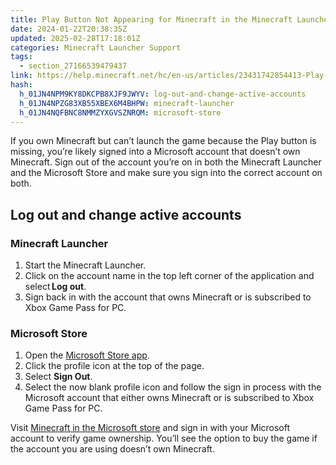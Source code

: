 ```yaml
---
title: Play Button Not Appearing for Minecraft in the Minecraft Launcher
date: 2024-01-22T20:38:35Z
updated: 2025-02-28T17:18:01Z
categories: Minecraft Launcher Support
tags:
  - section_27166539479437
link: https://help.minecraft.net/hc/en-us/articles/23431742854413-Play-Button-Not-Appearing-for-Minecraft-in-the-Minecraft-Launcher
hash:
  h_01JN4NPM9KY8DKCPB8XJF9JWYV: log-out-and-change-active-accounts
  h_01JN4NPZG83XB55XBEX6M4BHPW: minecraft-launcher
  h_01JN4NQFBNC8NMMZYXGVSZNRQM: microsoft-store
---
```


If you own Minecraft but can’t launch the game because the Play button is missing, you’re likely signed into a Microsoft account that doesn’t own Minecraft. Sign out of the account you’re on in both the Minecraft Launcher and the Microsoft Store and make sure you sign into the correct account on both.

## Log out and change active accounts

### Minecraft Launcher

1.  Start the Minecraft Launcher.
2.  Click on the account name in the top left corner of the application and select **Log out**.
3.  Sign back in with the account that owns Minecraft or is subscribed to Xbox Game Pass for PC.

### Microsoft Store

1.  Open the [Microsoft Store app](http://aka.ms/MSStoreHome).
2.  Click the profile icon at the top of the page.
3.  Select **Sign Out**.
4.  Select the now blank profile icon and follow the sign in process with the Microsoft account that either owns Minecraft or is subscribed to Xbox Game Pass for PC.

Visit [Minecraft in the Microsoft store](https://www.xbox.com/en-US/games/store/minecraft-java-bedrock-edition-for-pc/9nxp44l49shj?ocid=storeforweb) and sign in with your Microsoft account to verify game ownership. You’ll see the option to buy the game if the account you are using doesn’t own Minecraft.

